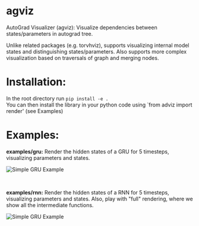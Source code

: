 # agviz
AutoGrad Visualizer (agviz): Visualize dependencies between states/parameters in autograd tree.


Unlike related packages (e.g. torvhviz), supports visualizing internal model states and distinguishing states/parameters. Also supports more complex visualization based on traversals of graph and merging nodes.

# Installation:
In the root directory run `pip install -e .`
<br>
You can then install the library in your python code using `from adviz import render' (see Examples)

# Examples:
**examples/gru:** Render the hidden states of a GRU for 5 timesteps, visualizing parameters and states.

![Simple GRU Example](examples/gru/example_ag_viz.png)

<br>

**examples/rnn:** Render the hidden states of a RNN for 5 timesteps, visualizing parameters and states. Also, play with "full" rendering, where we show all the intermediate functions.

![Simple GRU Example](examples/rnn/example_ag_viz.png)
